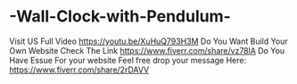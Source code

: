 # -Wall-Clock-with-Pendulum-
Visit US Full Video https://youtu.be/XuHuQ793H3M
Do You Want Build Your Own Website Check The Link https://www.fiverr.com/share/vz78lA
Do You Have Essue For your website Feel free drop your message Here: https://www.fiverr.com/share/2rDAVV

